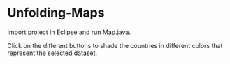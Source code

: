 # Unfolding-Maps
Import project in Eclipse and run Map.java.

Click on the different buttons to shade the countries in different colors that represent the selected dataset.
